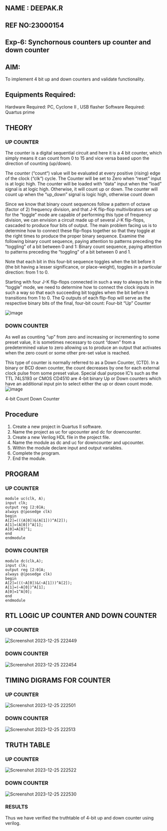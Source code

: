 ## NAME : DEEPAK.R
## REF NO:23000154

 
 ## Exp-6: Synchornous counters up counter and down counter 
## AIM: 
To implement 4 bit up and down counters and validate functionality.
## Equipments Required:
Hardware Required: PC, Cyclone II , USB flasher
Software Required: Quartus prime
## THEORY 

### UP COUNTER 
The counter is a digital sequential circuit and here it is a 4 bit counter, which simply means it can count from 0 to 15 and vice versa based upon the direction of counting (up/down). 

The counter (“count“) value will be evaluated at every positive (rising) edge of the clock (“clk“) cycle.
The Counter will be set to Zero when “reset” input is at logic high.
The counter will be loaded with “data” input when the “load” signal is at logic high. Otherwise, it will count up or down.
The counter will count up when the “up_down” signal is logic high, otherwise count down

Since we know that binary count sequences follow a pattern of octave (factor of 2) frequency division, and that J-K flip-flop multivibrators set up for the “toggle” mode are capable of performing this type of frequency division, we can envision a circuit made up of several J-K flip-flops, cascaded to produce four bits of output.
The main problem facing us is to determine how to connect these flip-flops together so that they toggle at the right times to produce the proper binary sequence.
Examine the following binary count sequence, paying attention to patterns preceding the “toggling” of a bit between 0 and 1:
Binary count sequence, paying attention to patterns preceding the “toggling” of a bit between 0 and 1.

Note that each bit in this four-bit sequence toggles when the bit before it (the bit having a lesser significance, or place-weight), toggles in a particular direction: from 1 to 0.

Starting with four J-K flip-flops connected in such a way to always be in the “toggle” mode, we need to determine how to connect the clock inputs in such a way so that each succeeding bit toggles when the bit before it transitions from 1 to 0.
The Q outputs of each flip-flop will serve as the respective binary bits of the final, four-bit count:
Four-bit “Up” Counter

![image](https://user-images.githubusercontent.com/36288975/169644758-b2f4339d-9532-40c5-af40-8f4f8c942e2c.png)

### DOWN COUNTER 

As well as counting “up” from zero and increasing or incrementing to some preset value, it is sometimes necessary to count “down” from a predetermined value to zero allowing us to produce an output that activates when the zero count or some other pre-set value is reached.

This type of counter is normally referred to as a Down Counter, (CTD). In a binary or BCD down counter, the count decreases by one for each external clock pulse from some preset value. Special dual purpose IC’s such as the TTL 74LS193 or CMOS CD4510 are 4-bit binary Up or Down counters which have an additional input pin to select either the up or down count mode.
![image](https://user-images.githubusercontent.com/36288975/169644844-1a14e123-7228-4ed8-81a9-eb937dff4ac8.png)


4-bit Count Down Counter

## Procedure
1. Create a new project in Quartus II software.
2. Name the project as uc for upcounter and dc for downcounter.
3. Create a new Verilog HDL file in the project file.
4. Name the module as dc and uc for downcounter and upcounter.
5. Within the module declare input and output variables.
6. Complete the program.
7. End the module.

## PROGRAM 
### UP COUNTER
```
module uc(clk, A);
input clk;
output reg [2:0]A;
always @(posedge clk)
begin
A[2]=(((A[0])&(A[1]))^A[2]);
A[1]=(A[0])^A[1];
A[0]=A[0]^1;
end
endmodule
```
### DOWN COUNTER
```
module dc(clk,A);
input clk;
output reg [2:0]A;
always @(posedge clk)
begin
A[2]=(((~A[0])&(~A[1]))^A[2]);
A[1]=(~A[0])^A[1];
A[0]=1^A[0];
end
endmodule
```

## RTL LOGIC UP COUNTER AND DOWN COUNTER  
### UP COUNTER

![Screenshot 2023-12-25 222449](https://github.com/deepak23000154/Exp-7-Synchornous-counters-/assets/151951350/094a3ca5-f354-4d88-a8b7-20f34ff0abc7)


### DOWN COUNTER

![Screenshot 2023-12-25 222454](https://github.com/deepak23000154/Exp-7-Synchornous-counters-/assets/151951350/cb18ac44-9399-4ef0-81df-83bfd450c665)


 
## TIMING DIGRAMS FOR COUNTER  
### UP COUNTER

![Screenshot 2023-12-25 222501](https://github.com/deepak23000154/Exp-7-Synchornous-counters-/assets/151951350/8dfef0b8-e460-4fb9-a020-585f123f4fc4)


### DOWN COUNTER

![Screenshot 2023-12-25 222513](https://github.com/deepak23000154/Exp-7-Synchornous-counters-/assets/151951350/5a4e316b-62d0-484e-824d-5b01257f83f1)

 
## TRUTH TABLE
### UP COUNTER

![Screenshot 2023-12-25 222522](https://github.com/deepak23000154/Exp-7-Synchornous-counters-/assets/151951350/4e72649a-b402-403a-bb1d-f88e098d895c)

 
### DOWN COUNTER

![Screenshot 2023-12-25 222530](https://github.com/deepak23000154/Exp-7-Synchornous-counters-/assets/151951350/c1fa3562-b75c-45e2-8f68-33b8fd80e580)


### RESULTS 
Thus we have verified the truthtable of 4-bit up and down counter using verilog.
